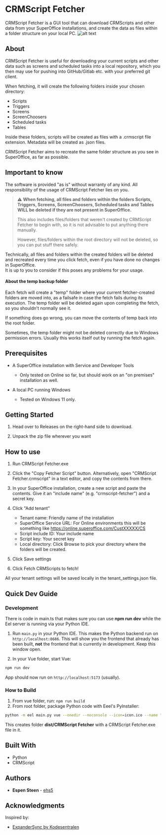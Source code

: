 # CRMScript Fetcher

CRMScript Fetcher is a GUI tool that can download CRMScripts and other data from your 
SuperOffice installations, and create the data as files within a 
folder structure on your local PC.
 ![alt text](https://repository-images.githubusercontent.com/463300828/47a6dff7-5790-4a8a-982e-48a918f0a431)

## About

CRMScript Fetcher is useful for downloading your current scripts and other data such as screens
and scheduled tasks into a local repository, which you then may use for pushing into GitHub/Gitlab etc. 
with your preferred git client.

When fetching, it will create the following folders inside your chosen directory:
- Scripts
- Triggers
- Screens
- ScreenChoosers
- Scheduled tasks
- Tables

Inside these folders, scripts will be created as files with a .crmscript file extension.
Metadata will be created as .json files. 

CRMScript Fetcher aims to recreate the same folder structure as you see in SuperOffice, as far as possible.

## Important to know

The software is provided "as is" without warranty of any kind. 
All responsibility of the usage of CRMScript Fetcher lies on you.

> :warning: **When fetching, all files and folders within the folders
> Scripts, Triggers, Screens, ScreenChoosers, Scheduled tasks and Tables
> WILL be deleted if they are not present in SuperOffice.**
> 
> 
> This also includes files/folders that weren't created by CRMScript Fetcher to begin with, so it is not
> advisable to put anything there manually.
> 
> However, files/folders within the root directory will not be deleted, so you can put stuff there safely.

Technically, all files and folders within the created folders will be deleted and recreated
every time you click fetch, even if you have done no changes in SuperOffice.  
It is up to you to consider if this poses any problems for your usage. 

#### About the temp backup folder
Each fetch will create a "temp" folder where your current fetcher-created folders are moved into,
as a failsafe in case the fetch fails during its execution.
The temp folder will be deleted again upon completing the fetch, so you shouldn't normally see it.

If something does go wrong, you can move the contents of temp back into the root folder.

Sometimes, the temp folder might not be deleted correctly due to Windows permission
errors. Usually this works itself out by running the fetch again.

## Prerequisites

- A SuperOffice installation with Service and Developer Tools
  - Only tested on Online so far, but should work on an "on premises" installation as well.


- A local PC running Windows
  - Tested on Windows 11 only.

## Getting Started

1. Head over to Releases on the right-hand side to download. 

2. Unpack the zip file wherever you want

## How to use

1. Run CRMScript Fetcher.exe

2. Click the "Copy Fetcher Script" button.
Alternatively, open "CRMScript Fetcher.crmscript" in a text editor, and copy the contents from there.

3. In your SuperOffice installation, create a new script and paste the contents.
Give it an "include name" (e.g. "crmscript-fetcher") and a secret key.

4. Click "Add tenant"
   - Tenant name: Friendly name of the installation
   - SuperOffice Service URL: For Online environments this will be something like
https://online.superoffice.com/CustXXXXX/CS
   - Script include ID: Your include name
   - Script key: Your secret key
   - Local directory: Click Browse to pick your directory where the folders will be created.

5. Click Save settings

6. Click Fetch CRMScripts to fetch!


All your tenant settings will be saved locally in the tenant_settings.json file.


## Quick Dev Guide

### Development
There is code in main.ts that makes sure you can use **npm run dev** while the Eel server is running via
your Python IDE.

1. Run `main.py` in your Python IDE.
This makes the Python backend run on `http://localhost:8686`.
This will show you the frontend that already has been built, **not** the frontend that is currently in development.
Keep this window open.

2. In your Vue folder, start Vue:
```bash
npm run dev
```
App should now run on `http://localhost:5173` (usually).

### How to Build
1. From vue folder, run: `npm run build`
2. From root folder, package Python code with Eeel's PyInstaller:

```bash
python -m eel main.py vue --onedir --noconsole --icon=icon.ico --name "CRMScript Fetcher" --add-data "tenant_settings.json;." --add-data "crmscript_fetcher.crmscript;." --add-data "pyproject.toml;."
```

This creates folder **dist/CRMScript Fetcher** with a CRMScript Fetcher.exe file in it.

## Built With

- Python
- CRMScript

## Authors

* **Espen Steen** - [ehs5](https://github.com/ehs5/)

## Acknowledgments
Inspired by:
* [ExpanderSync by Kodesentralen](https://github.com/Kodesentralen/ExpanderSync)
